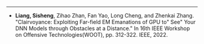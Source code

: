 ---
* <strong>Liang, Sisheng</strong>, Zihao Zhan, Fan Yao, Long Cheng, and Zhenkai Zhang. "Clairvoyance: Exploiting Far-field EM Emanations of GPU to" See" Your DNN Models through Obstacles at a Distance." In 16th IEEE Workshop on Offensive Technologies(WOOT), pp. 312-322. IEEE, 2022.





